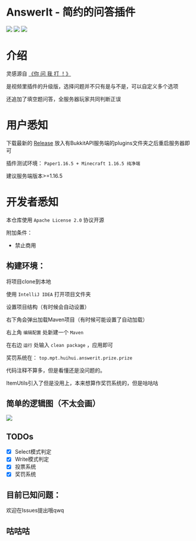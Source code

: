 # AnswerIt - 简约的问答插件

![](https://img.shields.io/badge/Spigot%2FPaper-1.13%2B-orange)
![](https://img.shields.io/github/license/MinecraftProgrammingTeam/AnswerIt)
![](https://img.shields.io/badge/made%20in-MPT-important)

# 介绍

灵感源自 [《你 问 我 打 ！》](https://www.bilibili.com/video/BV13V4y1W7X6/)

是视频里插件的升级版，选择问题并不只有是与不是，可以自定义多个选项

还追加了填空题问答，全服务器玩家共同判断正误



# 用户悉知

下载最新的 [Release](https://github.com/MinecraftProgrammingTeam/AnswerIt/releases/latest) 放入有BukkitAPI服务端的plugins文件夹之后重启服务器即可

插件测试环境： `Paper1.16.5 + Minecraft 1.16.5 纯净端`

建议服务端版本>=1.16.5

# 开发者悉知

本仓库使用 `Apache License 2.0` 协议开源

附加条件：

- 禁止商用

## 构建环境：

将项目clone到本地

使用 `IntelliJ IDEA` 打开项目文件夹

设置项目结构（有时候会自动设置）

右下角会弹出加载Maven项目（有时候可能设置了自动加载）

右上角 `编辑配置` 处新建一个 `Maven`

在右边 `运行` 处输入 `clean package` ，应用即可

奖罚系统在： `top.mpt.huihui.answerit.prize.prize`

代码注释不算多，但是看懂还是没问题的。

ItemUtils引入了但是没用上，本来想算作奖罚系统的，但是咕咕咕

## 简单的逻辑图（不太会画）

![](https://user-images.githubusercontent.com/64721484/214585912-42e1b229-573d-4269-adc0-1c85048b9b98.png)


## TODOs

- [x] Select模式判定
- [x] Write模式判定
- [x] 投票系统
- [x] 奖罚系统

## 目前已知问题：
欢迎在Issues提出哦qwq

## 咕咕咕


